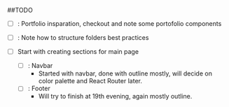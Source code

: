 ##TODO

- [ ] : Portfolio insparation, checkout and note some portofolio components

- [ ] : Note how to structure folders best practices

- [ ] Start with creating sections for main page
  - [ ] : Navbar
    - Started with navbar, done with outline mostly, will decide on color palette and React Router later.
  - [ ] : Footer
    - Will try to finish at 19th evening, again mostly outline.
